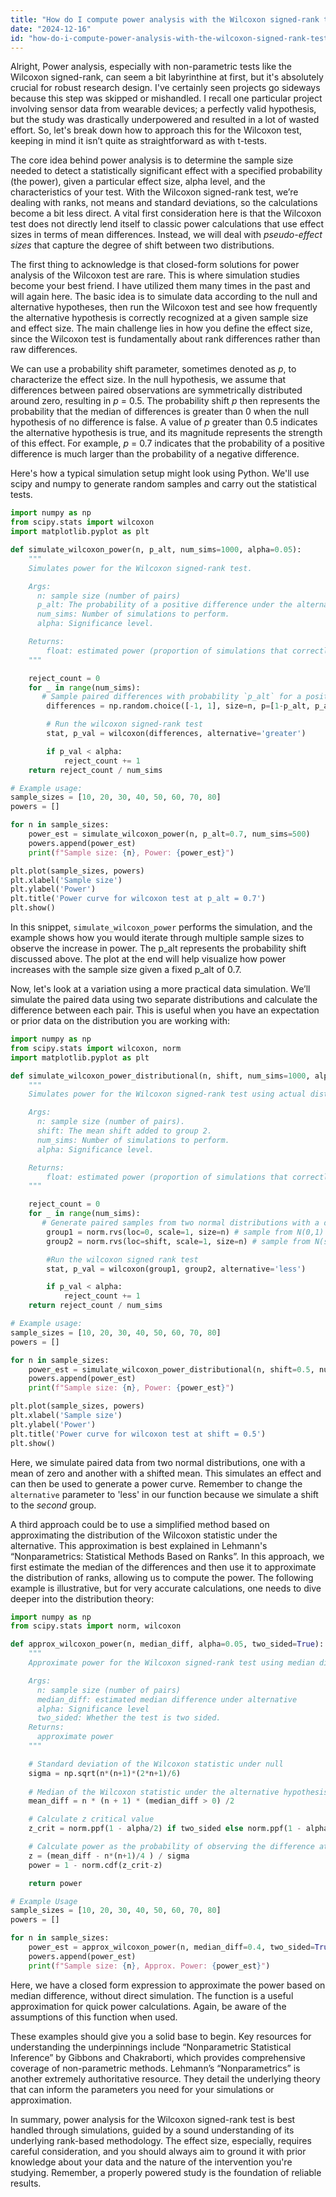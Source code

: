 ```yaml
---
title: "How do I compute power analysis with the Wilcoxon signed-rank test?"
date: "2024-12-16"
id: "how-do-i-compute-power-analysis-with-the-wilcoxon-signed-rank-test"
---
```


Alright,  Power analysis, especially with non-parametric tests like the Wilcoxon signed-rank, can seem a bit labyrinthine at first, but it's absolutely crucial for robust research design. I've certainly seen projects go sideways because this step was skipped or mishandled. I recall one particular project involving sensor data from wearable devices; a perfectly valid hypothesis, but the study was drastically underpowered and resulted in a lot of wasted effort. So, let's break down how to approach this for the Wilcoxon test, keeping in mind it isn’t quite as straightforward as with t-tests.

The core idea behind power analysis is to determine the sample size needed to detect a statistically significant effect with a specified probability (the power), given a particular effect size, alpha level, and the characteristics of your test. With the Wilcoxon signed-rank test, we’re dealing with ranks, not means and standard deviations, so the calculations become a bit less direct. A vital first consideration here is that the Wilcoxon test does not directly lend itself to classic power calculations that use effect sizes in terms of mean differences. Instead, we will deal with *pseudo-effect sizes* that capture the degree of shift between two distributions.

The first thing to acknowledge is that closed-form solutions for power analysis of the Wilcoxon test are rare. This is where simulation studies become your best friend. I have utilized them many times in the past and will again here. The basic idea is to simulate data according to the null and alternative hypotheses, then run the Wilcoxon test and see how frequently the alternative hypothesis is correctly recognized at a given sample size and effect size. The main challenge lies in how you define the effect size, since the Wilcoxon test is fundamentally about rank differences rather than raw differences.

We can use a probability shift parameter, sometimes denoted as *p*, to characterize the effect size. In the null hypothesis, we assume that differences between paired observations are symmetrically distributed around zero, resulting in *p* = 0.5. The probability shift *p* then represents the probability that the median of differences is greater than 0 when the null hypothesis of no difference is false. A value of *p* greater than 0.5 indicates the alternative hypothesis is true, and its magnitude represents the strength of this effect. For example, *p* = 0.7 indicates that the probability of a positive difference is much larger than the probability of a negative difference.

Here's how a typical simulation setup might look using Python. We'll use scipy and numpy to generate random samples and carry out the statistical tests.

```python
import numpy as np
from scipy.stats import wilcoxon
import matplotlib.pyplot as plt

def simulate_wilcoxon_power(n, p_alt, num_sims=1000, alpha=0.05):
    """
    Simulates power for the Wilcoxon signed-rank test.

    Args:
      n: sample size (number of pairs)
      p_alt: The probability of a positive difference under the alternative.
      num_sims: Number of simulations to perform.
      alpha: Significance level.

    Returns:
        float: estimated power (proportion of simulations that correctly reject the null).
    """

    reject_count = 0
    for _ in range(num_sims):
       # Sample paired differences with probability `p_alt` for a positive difference.
        differences = np.random.choice([-1, 1], size=n, p=[1-p_alt, p_alt])

        # Run the wilcoxon signed-rank test
        stat, p_val = wilcoxon(differences, alternative='greater')

        if p_val < alpha:
            reject_count += 1
    return reject_count / num_sims

# Example usage:
sample_sizes = [10, 20, 30, 40, 50, 60, 70, 80]
powers = []

for n in sample_sizes:
    power_est = simulate_wilcoxon_power(n, p_alt=0.7, num_sims=500)
    powers.append(power_est)
    print(f"Sample size: {n}, Power: {power_est}")

plt.plot(sample_sizes, powers)
plt.xlabel('Sample size')
plt.ylabel('Power')
plt.title('Power curve for wilcoxon test at p_alt = 0.7')
plt.show()
```

In this snippet, `simulate_wilcoxon_power` performs the simulation, and the example shows how you would iterate through multiple sample sizes to observe the increase in power. The p_alt represents the probability shift discussed above. The plot at the end will help visualize how power increases with the sample size given a fixed p_alt of 0.7.

Now, let's look at a variation using a more practical data simulation. We’ll simulate the paired data using two separate distributions and calculate the difference between each pair. This is useful when you have an expectation or prior data on the distribution you are working with:

```python
import numpy as np
from scipy.stats import wilcoxon, norm
import matplotlib.pyplot as plt

def simulate_wilcoxon_power_distributional(n, shift, num_sims=1000, alpha=0.05):
    """
    Simulates power for the Wilcoxon signed-rank test using actual distributions.

    Args:
      n: sample size (number of pairs).
      shift: The mean shift added to group 2.
      num_sims: Number of simulations to perform.
      alpha: Significance level.

    Returns:
        float: estimated power (proportion of simulations that correctly reject the null).
    """

    reject_count = 0
    for _ in range(num_sims):
       # Generate paired samples from two normal distributions with a defined shift.
        group1 = norm.rvs(loc=0, scale=1, size=n) # sample from N(0,1)
        group2 = norm.rvs(loc=shift, scale=1, size=n) # sample from N(shift, 1)

        #Run the wilcoxon signed rank test
        stat, p_val = wilcoxon(group1, group2, alternative='less')

        if p_val < alpha:
            reject_count += 1
    return reject_count / num_sims

# Example usage:
sample_sizes = [10, 20, 30, 40, 50, 60, 70, 80]
powers = []

for n in sample_sizes:
    power_est = simulate_wilcoxon_power_distributional(n, shift=0.5, num_sims=500)
    powers.append(power_est)
    print(f"Sample size: {n}, Power: {power_est}")

plt.plot(sample_sizes, powers)
plt.xlabel('Sample size')
plt.ylabel('Power')
plt.title('Power curve for wilcoxon test at shift = 0.5')
plt.show()
```

Here, we simulate paired data from two normal distributions, one with a mean of zero and another with a shifted mean. This simulates an effect and can then be used to generate a power curve. Remember to change the `alternative` parameter to 'less' in our function because we simulate a shift to the *second* group.

A third approach could be to use a simplified method based on approximating the distribution of the Wilcoxon statistic under the alternative. This approximation is best explained in Lehmann's “Nonparametrics: Statistical Methods Based on Ranks”. In this approach, we first estimate the median of the differences and then use it to approximate the distribution of ranks, allowing us to compute the power. The following example is illustrative, but for very accurate calculations, one needs to dive deeper into the distribution theory:

```python
import numpy as np
from scipy.stats import norm, wilcoxon

def approx_wilcoxon_power(n, median_diff, alpha=0.05, two_sided=True):
    """
    Approximate power for the Wilcoxon signed-rank test using median difference.

    Args:
      n: sample size (number of pairs)
      median_diff: estimated median difference under alternative
      alpha: Significance level
      two_sided: Whether the test is two sided.
    Returns:
      approximate power
    """

    # Standard deviation of the Wilcoxon statistic under null
    sigma = np.sqrt(n*(n+1)*(2*n+1)/6)
    
    # Median of the Wilcoxon statistic under the alternative hypothesis
    mean_diff = n * (n + 1) * (median_diff > 0) /2

    # Calculate z critical value
    z_crit = norm.ppf(1 - alpha/2) if two_sided else norm.ppf(1 - alpha)

    # Calculate power as the probability of observing the difference at critical value
    z = (mean_diff - n*(n+1)/4 ) / sigma
    power = 1 - norm.cdf(z_crit-z)

    return power

# Example Usage
sample_sizes = [10, 20, 30, 40, 50, 60, 70, 80]
powers = []

for n in sample_sizes:
    power_est = approx_wilcoxon_power(n, median_diff=0.4, two_sided=True)
    powers.append(power_est)
    print(f"Sample size: {n}, Approx. Power: {power_est}")
```
Here, we have a closed form expression to approximate the power based on median difference, without direct simulation. The function is a useful approximation for quick power calculations. Again, be aware of the assumptions of this function when used.

These examples should give you a solid base to begin. Key resources for understanding the underpinnings include “Nonparametric Statistical Inference” by Gibbons and Chakraborti, which provides comprehensive coverage of non-parametric methods. Lehmann’s “Nonparametrics” is another extremely authoritative resource. They detail the underlying theory that can inform the parameters you need for your simulations or approximation.

In summary, power analysis for the Wilcoxon signed-rank test is best handled through simulations, guided by a sound understanding of its underlying rank-based methodology. The effect size, especially, requires careful consideration, and you should always aim to ground it with prior knowledge about your data and the nature of the intervention you're studying. Remember, a properly powered study is the foundation of reliable results.
